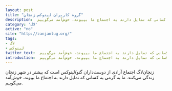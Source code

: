 ```yaml
---
layout: post
title: "گروه کاربران لینوکس زنجان"
description:  زنجان‌لاگ اجتماع آزادی از دوست‌داران گنو/لینوکس است که بیشتر در شهر زنجان زندگی می‌کنند. ما به گرمی به کسانی که تمایل دارند به اجتماع ما بپیوند، خوش‌آمد می‌گوییم.
category: 'لاگ'
active: "no"
site: "http://zanjanlug.org/"
tags:
- لاگ
- لینوکس
twitter_text:  زنجان‌لاگ اجتماع آزادی از دوست‌داران گنو/لینوکس است که بیشتر در شهر زنجان زندگی می‌کنند. ما به گرمی به کسانی که تمایل دارند به اجتماع ما بپیوند، خوش‌آمد می‌گوییم.
introduction:  زنجان‌لاگ اجتماع آزادی از دوست‌داران گنو/لینوکس است که بیشتر در شهر زنجان زندگی می‌کنند. ما به گرمی به کسانی که تمایل دارند به اجتماع ما بپیوند، خوش‌آمد می‌گوییم.
---
```


 زنجان‌لاگ اجتماع آزادی از دوست‌داران گنو/لینوکس است که بیشتر در شهر زنجان زندگی می‌کنند. ما به گرمی به کسانی که تمایل دارند به اجتماع ما بپیوند، خوش‌آمد می‌گوییم.
